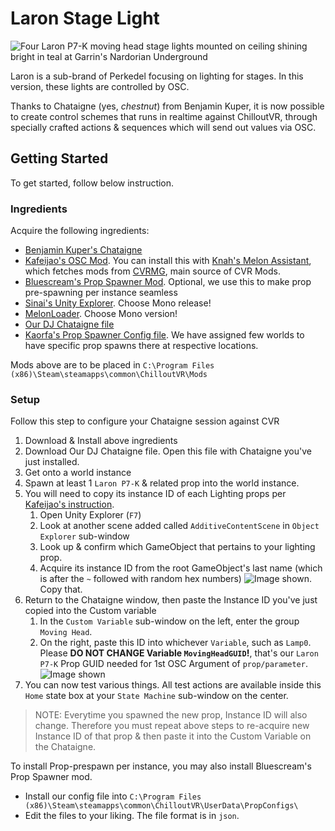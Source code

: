 # Laron Stage Light

![Four Laron P7-K moving head stage lights mounted on ceiling shining bright in teal at Garrin's Nardorian Underground](https://raw.githubusercontent.com/Perkedel/CVR_Stuffings/main/DiceGlow/Assets/JOELwindows7/_CORE/Sprites/Screenshots/attempt_laron_nardorian.png)

Laron is a sub-brand of Perkedel focusing on lighting for stages. In this version, these lights are controlled by OSC.

Thanks to Chataigne (yes, *chestnut*) from Benjamin Kuper, it is now possible to create control schemes that runs in realtime against ChilloutVR, through specially crafted actions & sequences which will send out values via OSC.

## Getting Started

To get started, follow below instruction.

### Ingredients

Acquire the following ingredients:

- [Benjamin Kuper's Chataigne](https://benjamin.kuperberg.fr/chataigne)
- [Kafeijao's OSC Mod](https://github.com/kafeijao/Kafe_CVR_Mods/tree/master/OSC). You can install this with [Knah's Melon Assistant](https://github.com/knah/CVRMelonAssistant), which fetches mods from [CVRMG](https://discord.gg/dKwnNZeWff), main source of CVR Mods.
- [Bluescream's Prop Spawner Mod](https://github.com/Bluscream/cvr-mods/tree/master/PropSpawner). Optional, we use this to make prop pre-spawning per instance seamless
- [Sinai's Unity Explorer](https://github.com/sinai-dev/UnityExplorer). Choose Mono release!
- [MelonLoader](https://melonwiki.xyz). Choose Mono version!
- [Our DJ Chataigne file](https://github.com/Perkedel/After-Church/blob/master/RAW%20files/Chataigne/DNB_DJ_Set.noisette)
- [Kaorfa's Prop Spawner Config file](https://github.com/Perkedel/CVR_Stuffings/blob/main/DiceGlow/Assets/JOELwindows7/_CORE/Misc/Bluscream/PropConfigs/JOELwindows7.json). We have assigned few worlds to have specific prop spawns there at respective locations.

Mods above are to be placed in `C:\Program Files (x86)\Steam\steamapps\common\ChilloutVR\Mods`

### Setup

Follow this step to configure your Chataigne session against CVR

1. Download & Install above ingredients
1. Download Our DJ Chataigne file. Open this file with Chataigne you've just installed.
1. Get onto a world instance
1. Spawn at least 1 `Laron P7-K` & related prop into the world instance.
1. You will need to copy its instance ID of each Lighting props per [Kafeijao's instruction](https://github.com/kafeijao/Kafe_CVR_Mods/tree/master/OSC#osc-props-parameters).
    1. Open Unity Explorer (`F7`)
    1. Look at another scene added called `AdditiveContentScene` in `Object Explorer` sub-window
    1. Look up & confirm which GameObject that pertains to your lighting prop.
    1. Acquire its instance ID from the root GameObject's last name (which is after the `~` followed with random hex numbers)  ![Image shown](https://raw.githubusercontent.com/Perkedel/CVR_Stuffings/main/DiceGlow/Assets/JOELwindows7/_CORE/Sprites/Screenshots/Get_Instance_ID_Of_Prop.png). Copy that.
1. Return to the Chataigne window, then paste the Instance ID you've just copied into the Custom variable
    1. In the `Custom Variable` sub-window on the left, enter the group `Moving Head`.
    1. On the right, paste this ID into whichever `Variable`, such as `Lamp0`. Please **DO NOT CHANGE Variable `MovingHeadGUID`!**, that's our `Laron P7-K` Prop GUID needed for 1st OSC Argument of `prop/parameter`.  ![Image shown](https://raw.githubusercontent.com/Perkedel/CVR_Stuffings/main/DiceGlow/Assets/JOELwindows7/_CORE/Sprites/Screenshots/Install_Instance_ID_to_Chataigne.png)
1. You can now test various things. All test actions are available inside this `Home` state box at your `State Machine` sub-window on the center.

> NOTE: Everytime you spawned the new prop, Instance ID will also change. Therefore you must repeat above steps to re-acquire new Instance ID of that prop & then paste it into the Custom Variable on the Chataigne.

To install Prop-prespawn per instance, you may also install Bluescream's Prop Spawner mod.
- Install our config file into `C:\Program Files (x86)\Steam\steamapps\common\ChilloutVR\UserData\PropConfigs\`
- Edit the files to your liking. The file format is in `json`.
